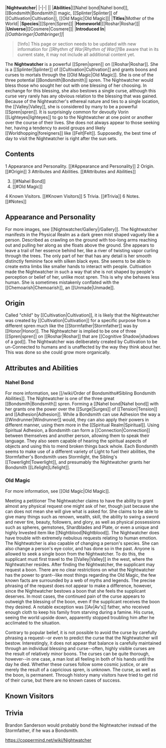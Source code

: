|**Nightwatcher**|
|-|-|
||
|**Abilities**|[[Nahel bond\|Nahel bond]], [[Bondsmith\|Bondsmith]] magic, [[Splinter\|Splinter]] of [[Cultivation\|Cultivation]], [[Old Magic\|Old Magic]]|
|**Titles**|Mother of the World|
|**Species**|[[Spren\|Spren]]|
|**Homeworld**|[[Roshar\|Roshar]]|
|**Universe**|[[Cosmere\|Cosmere]]|
|**Introduced In**|*[[Oathbringer\|Oathbringer]]*|

> [!info] This page or section needs to be updated with new information for *[[Rhythm of War\|Rhythm of War]]*!Be aware that in its current state, it may not include all additional content yet.

The **Nightwatcher** is a powerful [[Spren\|spren]] on [[Roshar\|Roshar]]. She is a [[Splinter\|Splinter]] of [[Cultivation\|Cultivation]] and grants boons and curses to mortals through the [[Old Magic\|Old Magic]]. She is one of the three potential [[Bondsmith\|Bondsmith]] spren.
The Nightwatcher would bless those who sought her out with one blessing of her choosing. In exchange for this blessing, she also bestows a single curse, although this curse very rarely has any obvious relation to the blessing that was gained. Because of the Nightwatcher's ethereal nature and ties to a single location, the [[Valley\|Valley]], she is considered by many to be a powerful [[Spren\|spren]]. It is surprisingly common for devoutly Vorin [[Lighteyes\|lighteyes]] to go to the Nightwatcher at one point or another over the course of their lives.
She does not always appear to those seeking her, having a tendency to avoid groups and likely [[Worldhopping\|foreigners]] like [[Felt\|Felt]]. Supposedly, the best time of day to visit the Nightwatcher is right after the sun sets.

## Contents

1 Appearance and Personality. [[#Appearance and Personality]] 
2 Origin. [[#Origin]] 
3 Attributes and Abilities. [[#Attributes and Abilities]] 

3. [[#Nahel Bond]] 
3. [[#Old Magic]] 


4 Known Visitors. [[#Known Visitors]] 
5 Trivia. [[#Trivia]] 
6 Notes. [[#Notes]] 


## Appearance and Personality
 
For more images, see [[Nightwatcher/Gallery\|/Gallery]].
The Nightwatcher manifests in the Physical Realm as a dark green mist shaped vaguely like a person. Described as crawling on the ground with too-long arms reaching out and pulling her along as she floats above the ground. She appears to leave a trail of her essence behind her, like a river of twisting vapor curling through the trees. The only part of her that has any detail is her smooth distinctly feminine face with silken black eyes. She seems to be able to create extra limbs like smaller hands to interact with people. Cultivation made the Nightwatcher in such a way that she is not shaped by people's perception or belief of her, unlike most spren. This is why she behaves less human.
She is sometimes mistakenly conflated with the [[Chemoarish\|Chemoarish]], an [[Unmade\|Unmade]].

## Origin
Called "child" by [[Cultivation\|Cultivation]], it is likely that the Nightwatcher was created by [[Cultivation\|Cultivation]] for a specific purpose from a different spren much like the [[Stormfather\|Stormfather]] was by [[Honor\|Honor]]. The Nightwatcher is implied to be one of three [[Spren\|spren]] on [[Roshar\|Roshar]] that are [[Cognitive Shadow\|shadows of a god]].
The Nightwatcher was deliberately created by Cultivation to be un-Connected to humans and is unaffected by the way they think about her. This was done so she could grow more organically.

## Attributes and Abilities
### Nahel Bond
For more information, see [[/wiki/Order of Bondsmiths#Sibling Bondsmith Abilities]].
The Nightwatcher is one of the three great [[Bondsmith\|Bondsmith]] spren. Forming a [[Nahel bond\|Nahel bond]] with her grants one the power over the [[Surge\|Surges]] of [[Tension\|Tension]] and [[Adhesion\|Adhesion]]. While a Bondsmith can use Adhesion the way a [[Windrunner\|Windrunner]] would, they can also apply their powers in different manner, using them more in the [[Spiritual Realm\|Spiritual]]. Using Spiritual Adhesion, a Bondsmith can form a [[Connection\|Connection]] between themselves and another person, allowing them to speak their language. They also seem capable of hearing the spiritual aspects of objects and using this to mend broken things back whole. Each Bondsmith seems to make use of a different variety of Light to fuel their abilities, the Stormfather's Bondsmith uses Stormlight, the Sibling's [[Towerlight\|Towerlight]], and presumably the Nightwatcher grants her Bondsmith [[Lifelight\|Lifelight]].

### Old Magic
For more information, see [[Old Magic\|Old Magic]].

  Meeting a petitioner
The Nightwatcher claims to have the ability to grant almost any physical request one might ask of her, though just because she can does not mean she will give what is asked for. She claims to be able to give many things such as renown, wealth, skill, the ability to swing a sword and never tire, beauty, followers, and glory, as well as physical possessions such as spheres, gemstones, Shardblades and Plate, or even a unique and highly Invested item like [[Nightblood\|Nightblood]]. The Nightwatcher does have trouble with extremely nebulous requests relating to human emotion. The Nightwatcher is also capable of changing a person's species. She can also change a person's eye color, and has done so in the past.
Anyone is allowed to seek a single boon from the Nightwatcher. To do this, the supplicant must first travel to the [[Valley\|Valley]] in the west, where the Nightwatcher resides. After finding the Nightwatcher, the supplicant may request a boon. There are no clear restrictions on what the Nightwatcher has the power to grant--like most things regarding the Old Magic, the few known facts are surrounded by a web of myths and legends. The precise phrasing of the request does not appear to make a difference, however, since the Nightwatcher bestows a boon that she feels the supplicant deserves. In most cases, the continued pain of the curse appears to outweigh the blessing of the boon, even if the supplicant receives the boon they desired. A notable exception was [[Av\|Av's]] father, who received enough cloth to keep his family from starving during a famine. His curse, seeing the world upside down, apparently stopped troubling him after he acclimated to the situation.


Contrary to popular belief, it is not possible to avoid the curse by carefully phrasing a request--or even to predict the curse that the Nightwatcher will bestow. Interestingly, it does not appear that balance is carefully maintained through an individual blessing and curse--often, highly visible curses are the result of relatively minor boons. The curses can be quite thorough, however--in one case, a man lost all feeling in both of his hands until the day he died. Whether these curses follow some cosmic justice, or are merely the result of a capricious spren, is unknown.
The curse, as well as the boon, is permanent. Through history many visitors have tried to get rid of their curse, but there are no known cases of success.

## Known Visitors








## Trivia
Brandon Sanderson would probably bond the Nightwatcher instead of the Stormfather, if he was a Bondsmith.


https://coppermind.net/wiki/Nightwatcher